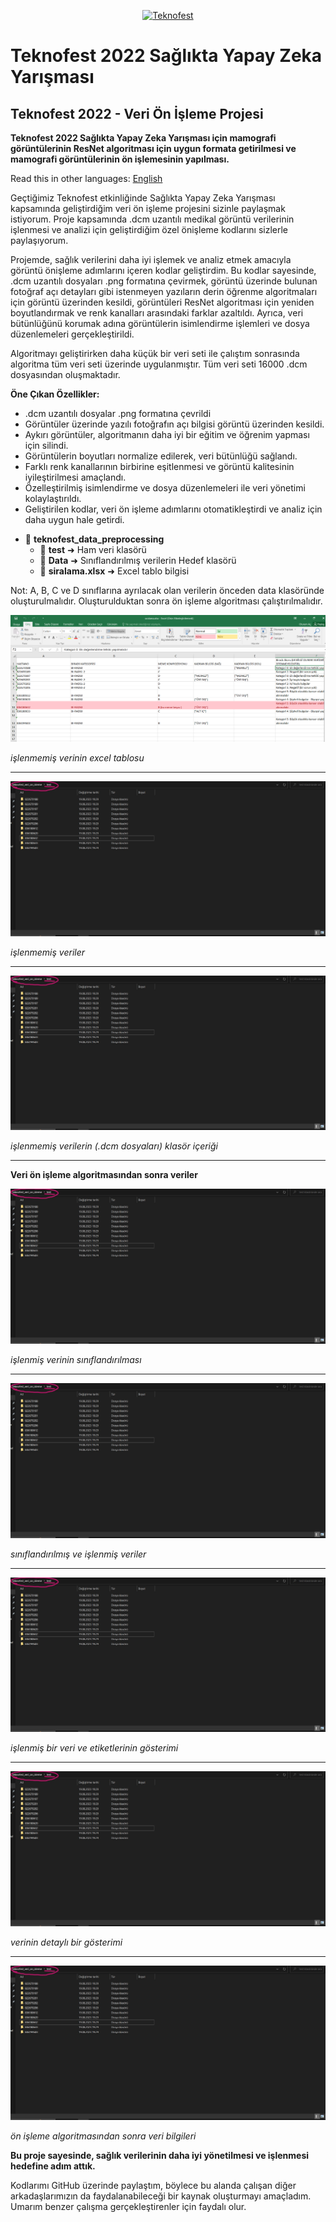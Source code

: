 <p align="center">
  <a href="https://www.teknofest.org/en/competitions/competition/34">
    <img src="https://cdn.teknofest.org/media/uploads/2023/02/22/saglkta-yz.png" alt="Teknofest" width="270">
  </a>
</p>

# Teknofest 2022 Sağlıkta Yapay Zeka Yarışması

## Teknofest 2022 - Veri Ön İşleme Projesi

**Teknofest 2022 Sağlıkta Yapay Zeka Yarışması için mamografi görüntülerinin ResNet algoritması için uygun formata getirilmesi ve mamografi görüntülerinin ön işlemesinin yapılması.**

Read this in other languages: [English](https://github.com/erdemormann/teknofest-2022-ai-in-health-competition/blob/main/README.md)

Geçtiğimiz Teknofest etkinliğinde Sağlıkta Yapay Zeka Yarışması kapsamında geliştirdiğim veri ön işleme projesini sizinle paylaşmak istiyorum. Proje kapsamında .dcm uzantılı medikal görüntü verilerinin işlenmesi ve analizi için geliştirdiğim özel önişleme kodlarını sizlerle paylaşıyorum.

Projemde, sağlık verilerini daha iyi işlemek ve analiz etmek amacıyla görüntü önişleme adımlarını içeren kodlar geliştirdim. 
Bu kodlar sayesinde, .dcm uzantılı dosyaları .png formatına çevirmek, görüntü üzerinde bulunan fotoğraf açı detayları gibi istenmeyen yazıların derin öğrenme algoritmaları için görüntü üzerinden kesildi, görüntüleri ResNet algoritması için yeniden boyutlandırmak ve renk kanalları arasındaki farklar azaltıldı. Ayrıca, veri bütünlüğünü korumak adına görüntülerin isimlendirme işlemleri ve dosya düzenlemeleri gerçekleştirildi.

Algoritmayı geliştirirken daha küçük bir veri seti ile çalıştım sonrasında algoritma tüm veri seti üzerinde uygulanmıştır. 
Tüm veri seti 16000 .dcm dosyasından oluşmaktadır.

**Öne Çıkan Özellikler:**

+ .dcm uzantılı dosyalar .png formatına çevrildi
+ Görüntüler üzerinde yazılı fotoğrafın açı bilgisi görüntü üzerinden kesildi.
+ Aykırı görüntüler, algoritmanın daha iyi bir eğitim ve öğrenim yapması için silindi.
+ Görüntülerin boyutları normalize edilerek, veri bütünlüğü sağlandı.
+ Farklı renk kanallarının birbirine eşitlenmesi ve görüntü kalitesinin iyileştirilmesi amaçlandı.
+ Özelleştirilmiş isimlendirme ve dosya düzenlemeleri ile veri yönetimi kolaylaştırıldı.
+ Geliştirilen kodlar, veri ön işleme adımlarını otomatikleştirdi ve analiz için daha uygun hale getirdi.


- 📁 **teknofest_data_preprocessing**
  - 📁 **test** ➜ Ham veri klasörü
  - 📁 **Data** ➜ Sınıflandırılmış verilerin Hedef klasörü
  - 📄 **siralama.xlsx** ➜ Excel tablo bilgisi

Not: A, B, C ve D sınıflarına ayrılacak olan verilerin önceden data klasöründe oluşturulmalıdır.
Oluşturulduktan sonra ön işleme algoritması çalıştırılmalıdır.

![işlenmemiş verinin excel tablosu](https://github.com/erdemormann/teknofest-2022-ai-in-health-competition/blob/master/teknofest_data_preprocessing/images/img1.png)

*işlenmemiş verinin excel tablosu*

---

![işlenmemiş veriler](https://github.com/erdemormann/teknofest-2022-ai-in-health-competition/blob/master/teknofest_data_preprocessing/images/img2.png)

*işlenmemiş veriler*

---

![işlenmemiş verilerin (.dcm dosyaları) klasör içeriği](https://github.com/erdemormann/teknofest-2022-ai-in-health-competition/blob/master/teknofest_data_preprocessing/images/img2.png)

*işlenmemiş verilerin (.dcm dosyaları) klasör içeriği*

---

**Veri ön işleme algoritmasından sonra veriler**

![işlenmiş verinin sınıflandırılması](https://github.com/erdemormann/teknofest-2022-ai-in-health-competition/blob/master/teknofest_data_preprocessing/images/img2.png)

*işlenmiş verinin sınıflandırılması*

---

![sınıflandırılmış ve işlenmiş veriler](https://github.com/erdemormann/teknofest-2022-ai-in-health-competition/blob/master/teknofest_data_preprocessing/images/img2.png)

*sınıflandırılmış ve işlenmiş veriler*

---

![işlenmiş bir veri ve etiketlerinin gösterimi](https://github.com/erdemormann/teknofest-2022-ai-in-health-competition/blob/master/teknofest_data_preprocessing/images/img2.png)

*işlenmiş bir veri ve etiketlerinin gösterimi*

---

![verinin detaylı bir gösterimi](https://github.com/erdemormann/teknofest-2022-ai-in-health-competition/blob/master/teknofest_data_preprocessing/images/img2.png)

*verinin detaylı bir gösterimi*

---

![ön işleme algoritmasından sonra veri bilgileri](https://github.com/erdemormann/teknofest-2022-ai-in-health-competition/blob/master/teknofest_data_preprocessing/images/img2.png)

*ön işleme algoritmasından sonra veri bilgileri*



**Bu proje sayesinde, sağlık verilerinin daha iyi yönetilmesi ve işlenmesi hedefine adım attık.** 

Kodlarımı GitHub üzerinde paylaştım, böylece bu alanda çalışan diğer arkadaşlarımızın da faydalanabileceği bir kaynak oluşturmayı amaçladım. Umarım benzer çalışma gerçekleştirenler için faydalı olur.
